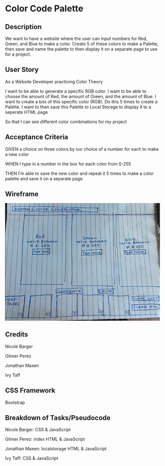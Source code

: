 # Color Code Palette

## Description

We want to have a website where the user can input numbers for Red, Green, and Blue to make a color. Create 5 of these colors to make a Palette, then save and name the palette to then display it on a separate page to use for a project.

## User Story

As a Website Developer practicing Color Theory

I want to be able to generate a specific RGB color. I want to be able to choose the amount of Red, the amount of Green, and the amount of Blue. I want to create a box of this specific color (RGB). Do this 5 times to create a Palette. I want to then save this Palette to Local Storage to display it to a seperate HTML page

So that I can see different color combinations for my project

## Acceptance Criteria

GIVEN a choice on three colors by our choice of a number for each  to make a new color

WHEN I type in a number in the box for each color from 0-255

THEN I’m able to save the new color and repeat it 5 times to make a color palette and save it on a separate page

## Wireframe

![Wireframe](./Images/wireframe.jpg)

## Credits

Nicole Barger

Gilmer Perez

Jonathan Maxen

Ivy Taff

## CSS Framework

Bootstrap

## Breakdown of Tasks/Pseudocode

Nicole Barger: CSS & JavaScript

Gilmer Perez: index HTML & JavaScript

Jonathan Maxen: localstorage HTML & JavaScript

Ivy Taff: CSS & JavaScript
